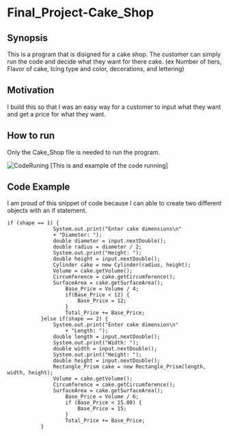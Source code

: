 # Final_Project-Cake_Shop

## Synopsis
This is a program that is disigned for a cake shop. The customer can simply run the code and decide what they want for there cake. (ex Number of tiers, Flavor of cake, Icing type and color, decorations, and lettering)

## Motivation
I build this so that I was an easy way for a customer to input what they want and get a price for what they want. 

## How to run
Only the Cake_Shop file is needed to run the program. 

![CodeRuning](https://user-images.githubusercontent.com/77160908/118138441-8f5a8180-b3c3-11eb-9eac-c6e22d219a61.png)
[This is and example of the code running]

## Code Example
I am proud of this snippet of code because I can able to create two different objects with an if statement. 
 ```
 if (shape == 1) {
				System.out.print("Enter cake dimensions\n"
				+ "Diameter: ");
				double diameter = input.nextDouble();
				double radius = diameter / 2;
				System.out.print("Height: ");
				double height = input.nextDouble();
				Cylinder cake = new Cylinder(radius, height);
				Volume = cake.getVolume();
				Circumference = cake.getCircumference();
				SurfaceArea = cake.getSurfaceArea();
					Base_Price = Volume / 4;
					if(Base_Price < 12) {
						Base_Price = 12;
					}
					Total_Price += Base_Price;
			}else if(shape == 2) {
				System.out.print("Enter cake dimension\n"
					+ "Length: ");
				double length = input.nextDouble();
				System.out.print("Width: ");
				double width = input.nextDouble();
				System.out.print("Height: ");
				double height = input.nextDouble();
				Rectangle_Prism cake = new Rectangle_Prism(length, width, height);
				Volume = cake.getVolume();
				Circumference = cake.getCircumference();
				SurfaceArea = cake.getSurfaceArea();
					Base_Price = Volume / 6;
					if (Base_Price < 15.00) {
						Base_Price = 15;
					}
					Total_Price += Base_Price;
			}
 ```
